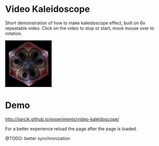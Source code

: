 # Video Kaleidoscope

Short demonstration of how to make kaleidoscope effect, built on 6x repeatable video.
Click on the video to stop or start, move mouse over to rotation.

<img src="./screenshot.jpg?raw=true" width="150">

# Demo
http://jjarcik.github.io/experiments/video-kaleidoscope/

For a better experience reload the page after the page is loaded.

@TODO: better synchronization
